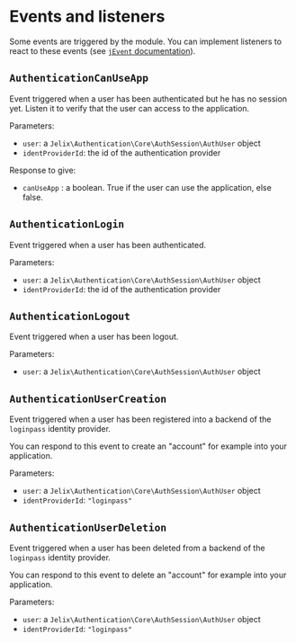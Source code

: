 
Events and listeners
=====================

Some events are triggered by the module. You can implement listeners to react to
these events (see [`jEvent` documentation](https://docs.jelix.org/en/manual/components/events)).

`AuthenticationCanUseApp`
-------------------------

Event triggered when a user has been authenticated but he has no session yet.
Listen it to verify that the user can access to the application.

Parameters:

- `user`: a `Jelix\Authentication\Core\AuthSession\AuthUser` object
- `identProviderId`: the id of the authentication provider

Response to give:

- `canUseApp` : a boolean. True if the user can use the application, else false.

`AuthenticationLogin`
---------------------

Event triggered when a user has been authenticated.

Parameters:

- `user`: a `Jelix\Authentication\Core\AuthSession\AuthUser` object
- `identProviderId`: the id of the authentication provider


`AuthenticationLogout`
---------------------

Event triggered when a user has been logout.

Parameters:

- `user`: a `Jelix\Authentication\Core\AuthSession\AuthUser` object


`AuthenticationUserCreation`
----------------------------

Event triggered when a user has been registered into a backend of the `loginpass`
identity provider.

You can respond to this event to create an "account" for example into your
application.

Parameters:

- `user`: a `Jelix\Authentication\Core\AuthSession\AuthUser` object
- `identProviderId`: `"loginpass"`

`AuthenticationUserDeletion`
----------------------------

Event triggered when a user has been deleted from a backend of the `loginpass`
identity provider.

You can respond to this event to delete an "account" for example into your
application.

Parameters:

- `user`: a `Jelix\Authentication\Core\AuthSession\AuthUser` object
- `identProviderId`: `"loginpass"`






